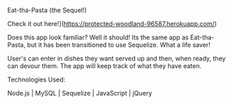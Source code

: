 Eat-tha-Pasta (the Sequel!)

Check it out here!](https://protected-woodland-96587.herokuapp.com/)

Does this app look familiar? Well it should! Its the same app as Eat-tha-Pasta, but it has been transitioned to use Sequelize. What a life saver!

User's can enter in dishes they want served up and then, when ready, they can devour them. The app will keep track of what they have eaten.


Technologies Used:

Node.js | MySQL | Sequelize | JavaScript | jQuery
